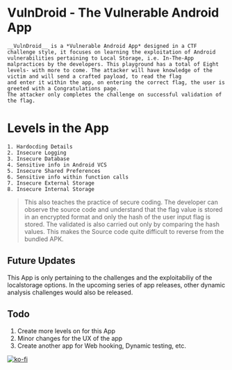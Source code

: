 # VulnDroid - The Vulnerable Android App
    __VulnDroid__ is a *Vulnerable Android App* designed in a CTF challenge style, it focuses on learning the exploitation of Android
    vulnerabilities pertaining to Local Storage, i.e. In-The-App malpractices by the developers. This playground has a total of Eight
    levels- with more to come. The attacker will have knowledge of the victim and will send a crafted payload, to read the flag
    and enter it within the app, on entering the correct flag, the user is greeted with a Congratulations page.
    The attacker only completes the challenge on successful validation of the flag.

# Levels in the App
    1. Hardocding Details
    2. Insecure Logging
    3. Insecure Database
    4. Sensitive info in Android VCS
    5. Insecure Shared Preferences
    6. Sensitive info within function calls
    7. Insecure External Storage
    8. Insecure Internal Storage

> This also teaches the practice of secure coding. 
> The developer can observe the source code and understand that the flag value is stored in an encrypted format and only the hash of the user input flag is stored.
> The validated is also carried out only by comparing the hash values. 
> This makes the Source code quite difficult to reverse from the bundled APK. 

## Future Updates
 This App is only pertaining to the challenges and the exploitabiliy of the localstorage options. In the upcoming series of app releases, other dynamic analysis challenges would also be released. 

## Todo
1. Create more levels on for this App
2. Minor changes for the UX of the app
3. Create another app for Web hooking, Dynamic testing, etc.


[![ko-fi](https://www.ko-fi.com/img/githubbutton_sm.svg)](https://ko-fi.com/L4L81BEBM)
